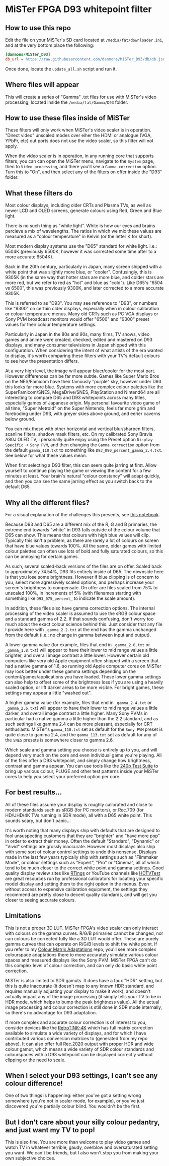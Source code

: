 # MiSTer FPGA D93 whitepoint filter

## How to use this repo

Edit the file on your MiSTer's SD card located at `/media/fat/downloader.ini`, and at the very bottom place the following:

```ini
[danmons/MiSTer_D93]
db_url = https://raw.githubusercontent.com/danmons/MiSTer_D93/db/db.json.zip
```
Once done, locate the `update_all.sh` script and run it. 

## Where files will appear

This will create a series of "Gamma" .txt files for use with MiSTer's video processing, located inside the `/media/fat/Gamma/D93` folder. 

## How to use these files inside of MiSTer

These filters will only work when MiSTer's video scaler is in operation.  "Direct video" unscaled modes over eiher the HDMI or analogue (VGA, YPbPr, etc) out ports does not use the video scaler, so this filter will not apply. 

When the video scaler is in operation, in any running core that supports filters, you can can open the MiSTer menu, navigate to the `System` page, then to `Video processing`, and there you'll see a `Gamma correction` option.  Turn this to "On", and then select any of the filters on offer inside the "D93" folder. 

## What these filters do

Most colour displays, including older CRTs and Plasma TVs, as well as newer LCD and OLED screens, generate colours using Red, Green and Blue light. 

There is no such thing as "white light".  White is how our eyes and brains percieve a mix of wavelengths.  The ratios in which we mix these values are measured as a "colour temperature" in Kelvin (or the letter K for short). 

Most modern display systems use the "D65" standard for white light.  i.e.: 6504K (previously 6500K, however it was corrected some time after to a more accurate 6504K). 

Back in the 20th century, particularly in Japan, many screen shipped with a white point that was slightly more blue, or "cooler".  Confusingly, this is 9305K (in the same way that hotter stars are more blue, and colder stars are more red, but we refer to red as "hot" and blue as "cold").  Like D65's "6504 vs 6500", this was previously 9300K, and later corrected to a more accurate 9305K. 

This is referred to as "D93".  You may see reference to "D93", or numbers like "9300" on certain older displays, especially when in colour calibration or colour temperature menus.  Many old CRTs such as PC VGA displays or Sony PVM broadcast monitors would offer "6500" and "9300" preset values for their colour temperature settings. 

Particularly in Japan in the 80s and 90s, many films, TV shows, video games and anime were created, checked, edited and mastered on D93 displays, and many consumer televisions in Japan shipped with this configuration.  When considering the intent of what artists of the era wanted to display, it's worth comparing these filters with your TV's default colours to see how the presentation differs.  

At a very high level, the image will appear bluer/cooler for the most part.  However differences can be far more subtle.  Games like Super Mario Bros on the NES/Famicom have their famously "purple" sky, however under D93 this looks far more blue.  Systems with more complex colour palettes like the SuperFamicom/SNES, MegaDrive/SNES, PlayStation and Nintend64 are all interesting to compare D65 and D93 whitepoints across many titles, especially games of Japanese origin.  My personal favourite video game of all time, "Super Metroid" on the Super Nintendo, feels far more grim and foreboding under D93, with greyer skies above ground, and eerier caverns below ground. 

You can mix these with other horizontal and vertical blur/sharpen filters, scanline filters, shadow mask filters, etc.  On my calibrated Sony Bravia A80J OLED TV, I personally quite enjoy using the Preset option `Display Specific` -> `Sony PVM`, and then changing the `Gamma correction` option from the default `gamma_110.txt` to something like `D93_090_percent_gamma_2.4.txt`.  See below for what these values mean. 

When first selecting a D93 filter, this can seem quite jarring at first.  Allow yourself to continue playing the game or viewing the content for a few minutes at least.  Your brain's natural "colour constancy" will adapt quickly, and then you can see the same jarring effect as you switch back to the default D65. 

## Why all the different files?

For a visual explanation of the challenges this presents, see [this notebook](https://github.com/danmons/colour_matrix_adaptations/blob/main/jupyter/compare_gamut.ipynb). 

Because D93 and D65 are a different mix of the R, G and B primaries, the extreme end towards "white" in D93 falls outside of the colour volume that D65 can show.  This means that colours with high blue values will clip.  Typically this isn't a problem, as there are rarely a lot of colours on screen that have blue values towards 100%.  All the same, older games with limited colour palettes can often use lots of bold and fully saturated colours, so this can be annoying for certain games. 

As such, several scaled-back versions of the files are on offer.  Scaled back to approximately 74.54%, D93 fits entirely inside of D65.  The downside here is that you lose some brightness.  However if blue clipping is of concern to you, select more agressively scaled options, and perhaps increase your screen's brightness to compensate.  On offer are files scaled from 75% to unscaled 100%, in increments of 5% (with filenames starting with something like `D93_075_percent_` to indicate the scale amount). 

In addition, these files also have gamma correction options.  The internal processing of the video scaler is assumed to use the sRGB colour space and a standard gamma of 2.2.  If that sounds confusing, don't worry too much about the exact colour science behind this.  Just consider that any file I provide here with `_gamma_2.2.txt` at the end has the gamma unchanged from the default (i.e.: no change in gamma between input and output).

A lower gamma value (for example, files that end in `_gamma_2.0.txt` or `_gamma_1.8.txt`) will appear to have their lower to mid range values a little brighter, and overall image contrast a little lower.  However certain old computers like very old Apple equipment often shipped with a screen that had a native gamma of 1.8, so running old Apple computer cores on MiSTer may look better under these gamma settings depending on the content/games/applications you have loaded.  These lower gamma settings can also help to offset some of the brightness loss if you are using a heavily scaled option, or lift darker areas to be more visible.  For bright games, these settings may appear a little "washed out". 

A higher gamma value (for example, files that end in `_gamma_2.4.txt` or `_gamma_2.6.txt`) will appear to have their lower to mid range values a little darker, and overall image contrast a little higher.  Many Sony PVMs in particular had a native gamma a little higher than the 2.2 standard, and as such settings like gamma 2.4 can be more pleasant, especially for CRT enthusiasts.  MiSTer's `gamma_110.txt` set as default for the `Sony PVM` preset is quite close to gamma 2.4, and the `gamma_113.txt` set as default for any of the `SNES` presets is somewhere closer to gamma 2.6.   

Which scale and gamma setting you choose is entirely up to you, and will depend very much on the core and even individual game you're playing.  All of the files offer a D93 whitepoint, and simply change how brightness, contrast and gamma appear.  You can use tools like the [240p Test Suite](https://junkerhq.net/xrgb/index.php?title=240p_test_suite) to bring up various colour, PLUGE and other test patterns inside your MiSTer cores to help you select your preferred option per core. 

## For best results...

All of these files assume your display is roughly calibrated and close to modern standards such as sRGB (for PC monitors), or Rec.709 (for HD/UHD/4K TVs running in SDR mode), all with a D65 white point. This sounds scary, but don't panic... 

It's worth noting that many displays ship with defaults that are designed to fool unsuspecting customers that they are "brighter" and "have more pop" in order to extract their money.  Often the default "Standard", "Dynamic" or "Vivid" settings are grossly inaccurate.  However most displays also ship with some sort of colour control settings to undo this nonsense.  Displays made in the last few years typically ship with settings such as "Filmmaker Mode", or colour settings such as "Expert", "Pro" or "Cinema", all of which tend to be much closer to the correct white point and gamma settings.  Good quality display review sites like [RTings](https://rtings.com) or YouTube channels like [HDTVTest](https://www.youtube.com/@hdtvtest/videos) are great resources run by professional calibrators for locating your specific model display and setting them to the right option in the menus.  Even without access to expensive calibration equipment, the settings they recommend are pretty close to decent quality standards, and will get you closer to seeing accurate colours. 

## Limitations

This is not a proper 3D LUT. MiSTer FPGA's video scaler can only interact with colours on the gamma curves.  R/G/B primaries cannot be changed, nor can colours be corrected fully like a 3D LUT would offer.  These are purely gamma curves that can operate on R/G/B levels to shift the white point.  If you refer to my [Colour Matrix Adaptations](https://github.com/danmons/colour_matrix_adaptations) repo, you'll see more complex colourspace adaptations there to more accurately simulate various colour spaces and measured displays like the Sony PVM.  MiSTer FPGA can't do this complex level of colour correction, and can only do basic white point correction. 

MiSTer is also limited to SDR gamuts.  It does have a faux "HDR" setting, but this is quite inaccurate (it doesn't map to any known HDR standard, and requires manually adjusting your display to make it work), and doesn't actually impact any of the image processing (it simply tells your TV to be in HDR mode, which helps to bump the peak brightness value).  All the actual image processing and colour correction is still done in SDR mode internally, so there's no advantage for D93 adaptation. 

If more complex and accurate colour correction is of interest to you, consider devices like the [RetroTINK-4K](https://www.retrotink.com/product-page/retrotink-4k) which has full matrix correction available to simulate a wide variety of displays, and for which I have contributed various conversion matrices to (generated from my repo above).  It can also offer full Rec.2020 output with proper HDR and wide colour gamut, which means a wide variety of SDR colour standards and colourspaces with a D93 whitepoint can be displayed correctly without clipping or the need to scale. 

## When I select your D93 settings, I can't see any colour difference! 

One of two things is happening: either you've got a setting wrong somewhere (you're not in scaler mode, for example), or you've just discovered you're partially colour blind. You wouldn't be the first. 

## But I don't care about your silly colour pedantry, and just want my TV to pop!

This is also fine.  You are more than welcome to play video games and watch TV in whatever terrible, gaudy, overblow and oversaturated setting you want.  We can't be friends, but I also won't stop you from making your own subjective choices. 
